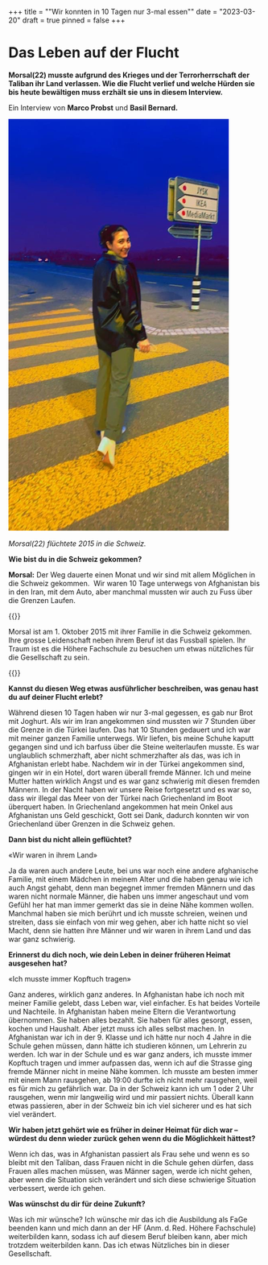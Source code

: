 +++
title = "\"Wir konnten in 10 Tagen nur 3-mal essen\""
date = "2023-03-20"
draft = true
pinned = false
+++
# Das Leben auf der Flucht

**Morsal(22) musste aufgrund des Krieges und der Terrorherrschaft der Taliban ihr Land verlassen. Wie die Flucht verlief und welche Hürden sie bis heute bewältigen muss erzhält sie uns in diesem Interview.**

Ein Interview von **Marco Probst** und **Basil Bernard.**

![](morsal-bild-resized.png)

*Morsal(22) flüchtete 2015 in die Schweiz.*

**Wie bist du in die Schweiz gekommen?**

**Morsal:** Der Weg dauerte einen Monat und wir sind mit allem Möglichen in die Schweiz gekommen.  Wir waren 10 Tage unterwegs von Afghanistan bis in den Iran, mit dem Auto, aber manchmal mussten wir auch zu Fuss über die Grenzen Laufen.

<!--StartFragment-->

{{<box>}}

Morsal ist am 1. Oktober 2015 mit ihrer Familie in die Schweiz gekommen. Ihre grosse Leidenschaft neben ihrem Beruf ist das Fussball spielen.  Ihr Traum ist es die Höhere Fachschule zu besuchen um etwas nützliches für die Gesellschaft zu sein.

{{</box>}}



<!--EndFragment-->



**Kannst du diesen Weg etwas ausführlicher beschreiben, was genau hast du auf deiner Flucht erlebt?**

Während diesen 10 Tagen haben wir nur 3-mal gegessen, es gab nur Brot mit Joghurt. Als wir im Iran angekommen sind mussten wir 7 Stunden über die Grenze in die Türkei laufen. Das hat 10 Stunden gedauert und ich war mit meiner ganzen Familie unterwegs. Wir liefen, bis meine Schuhe kaputt gegangen sind und ich barfuss über die Steine weiterlaufen musste. Es war unglaublich schmerzhaft, aber nicht schmerzhafter als das, was ich in Afghanistan erlebt habe. Nachdem wir in der Türkei angekommen sind, gingen wir in ein Hotel, dort waren überall fremde Männer. Ich und meine Mutter hatten wirklich Angst und es war ganz schwierig mit diesen fremden Männern. In der Nacht haben wir unsere Reise fortgesetzt und es war so, dass wir illegal das Meer von der Türkei nach Griechenland im Boot überquert haben. In Griechenland angekommen hat mein Onkel aus Afghanistan uns Geld geschickt, Gott sei Dank, dadurch konnten wir von Griechenland über Grenzen in die Schweiz gehen.

**Dann bist du nicht allein geflüchtet?**

«Wir waren in ihrem Land»

Ja da waren auch andere Leute, bei uns war noch eine andere afghanische Familie, mit einem Mädchen in meinem Alter und die haben genau wie ich auch Angst gehabt, denn man begegnet immer fremden Männern und das waren nicht normale Männer, die haben uns immer angeschaut und vom Gefühl her hat man immer gemerkt das sie in deine Nähe kommen wollen. Manchmal haben sie mich berührt und ich musste schreien, weinen und streiten, dass sie einfach von mir weg gehen, aber ich hatte nicht so viel Macht, denn sie hatten ihre Männer und wir waren in ihrem Land und das war ganz schwierig.

**Erinnerst du dich noch, wie dein Leben in deiner früheren Heimat ausgesehen hat?**

«Ich musste immer Kopftuch tragen»

Ganz anderes, wirklich ganz anderes. In Afghanistan habe ich noch mit meiner Familie gelebt, dass Leben war, viel einfacher. Es hat beides Vorteile und Nachteile. In Afghanistan haben meine Eltern die Verantwortung übernommen. Sie haben alles bezahlt. Sie haben für alles gesorgt, essen, kochen und Haushalt. Aber jetzt muss ich alles selbst machen. In Afghanistan war ich in der 9. Klasse und ich hätte nur noch 4 Jahre in die Schule gehen müssen, dann hätte ich studieren können, um Lehrerin zu werden. Ich war in der Schule und es war ganz anders, ich musste immer Kopftuch tragen und immer aufpassen das, wenn ich auf die Strasse ging fremde Männer nicht in meine Nähe kommen. Ich musste am besten immer mit einem Mann rausgehen, ab 19:00 durfte ich nicht mehr rausgehen, weil es für mich zu gefährlich war. Da in der Schweiz kann ich um 1 oder 2 Uhr rausgehen, wenn mir langweilig wird und mir passiert nichts. Überall kann etwas passieren, aber in der Schweiz bin ich viel sicherer und es hat sich viel verändert.

**Wir haben jetzt gehört wie es früher in deiner Heimat für dich war – würdest du denn wieder zurück gehen wenn du die Möglichkeit hättest?**

Wenn ich das, was in Afghanistan passiert als Frau sehe und wenn es so bleibt mit den Taliban, dass Frauen nicht in die Schule gehen dürfen, dass Frauen alles machen müssen, was Männer sagen, werde ich nicht gehen, aber wenn die Situation sich verändert und sich diese schwierige Situation verbessert, werde ich gehen.

**Was wünschst du dir für deine Zukunft?**

Was ich mir wünsche? Ich wünsche mir das ich die Ausbildung als FaGe beenden kann und mich dann an der HF (Anm. d. Red. Höhere Fachschule) weiterbilden kann, sodass ich auf diesem Beruf bleiben kann, aber mich trotzdem weiterbilden kann. Das ich etwas Nützliches bin in dieser Gesellschaft.